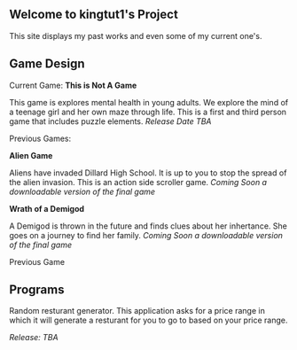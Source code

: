 
## Welcome to kingtut1's Project
This site displays my past works and even some of my current one's. 

## Game Design
Current Game: **This is Not A Game**

This game is explores mental health in young adults. We explore the mind of a teenage girl and her own maze through life. This is a first and third person game that includes puzzle elements. 
*Release Date TBA*

Previous Games: 

**Alien Game**

Aliens have invaded Dillard High School. It is up to you to stop the spread of the alien invasion. This is an action side scroller game.
*Coming Soon a downloadable version of the final game*

**Wrath of a Demigod**

A Demigod is thrown in the future and finds clues about her inhertance. She goes on a journey to find her family.
*Coming Soon a downloadable version of the final game*

Previous Game
## Programs
Random resturant generator. 
This application asks for a price range in which it will generate a resturant for you to go to based on your price range. 

*Release: TBA*

<!--## Welcome to GitHub Pages>

<!--You can use the [editor on GitHub](https://github.com/kingtut1/kingtut1.github.io/edit/master/index.md) to maintain and preview the content for your website in Markdown files.>

<!--Whenever you commit to this repository, GitHub Pages will run [Jekyll](https://jekyllrb.com/) to rebuild the pages in your site, from the content in your Markdown files.>

<!--### Markdown>

<!--Markdown is a lightweight and easy-to-use syntax for styling your writing. It includes conventions for>

<!--```markdown>
<!--Syntax highlighted code block>

<!--# Header 1
## Header 2
### Header 3
>
<!--
- Bulleted
- List
>
<!--
1. Numbered
2. List
>
**Bold** and _Italic_ and `Code` text
,!--
[Link](url) and ![Image](src)
```

<!-- For more details see [GitHub Flavored Markdown](https://guides.github.com/features/mastering-markdown/).>

<!--### Jekyll Themes>

<!--Your Pages site will use the layout and styles from the Jekyll theme you have selected in your [repository settings](https://github.com/kingtut1/kingtut1.github.io/settings). The name of this theme is saved in the Jekyll `_config.yml` configuration file.>

<!--### Support or Contact>

<!--Having trouble with Pages? Check out our [documentation](https://help.github.com/categories/github-pages-basics/) or [contact support](https://github.com/contact) and we’ll help you sort it out.>
